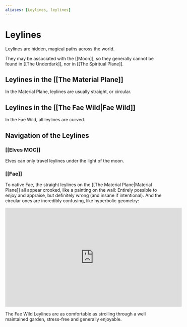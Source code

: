 ```yaml
---
aliases: [Leylines, leylines]
---
```


# Leylines
Leylines are hidden, magical paths across the world.

They may be associated with the [[Moon]], so they generally cannot be found in [[The Underdark]], nor in [[The Spiritual Plane]].

## Leylines in the [[The Material Plane]]
In the Material Plane, leylines are usually straight, or circular. 

## Leylines in the [[The Fae Wild|Fae Wild]]
In the Fae Wild, all leylines are curved. 

## Navigation of the Leylines
### [[Elves MOC]]
Elves can only travel leylines under the light of the moon.

### [[Fae]]
To native Fae, the straight leylines on the [[The Material Plane|Material Plane]] all appear crooked, like a painting on the wall: Entirely possible to enjoy and appraise, but definitely wrong (and insane if intentional). And the circular ones are incredibly confusing, like hyperbolic geometry:

<iframe width="560" height="315" src="https://www.youtube.com/embed/yY9GAyJtuJ0" title="YouTube video player" frameborder="0" allow="accelerometer; autoplay; clipboard-write; encrypted-media; gyroscope; picture-in-picture" allowfullscreen></iframe>

The Fae Wild Leylines are as comfortable as strolling through a well maintained garden, stress-free and generally enjoyable.
